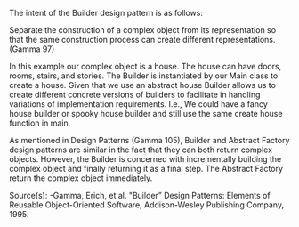 The intent of the Builder design pattern is as follows:

Separate the construction of a complex object from its representation so that the same construction process can create different representations.(Gamma 97)

In this example our complex object is a house. The house can have doors, rooms, stairs, and stories. The Builder is instantiated by our Main class to create a house. Given that we use an abstract house Builder allows us to create different concrete versions of builders to facilitate in handling variations of implementation requirements. I.e., We could have a fancy house builder or spooky house builder and still use the same create house function in main.

As mentioned in Design Patterns (Gamma 105), Builder and Abstract Factory design patterns are similar in the fact that they can both return complex objects. However, the Builder is concerned with incrementally building the complex object and finally returning it as a final step. The Abstract Factory return the complex object immediately.

Source(s):
-Gamma, Erich, et al. "Builder” Design Patterns: Elements of Reusable Object-Oriented Software, Addison-Wesley Publishing Company, 1995.
